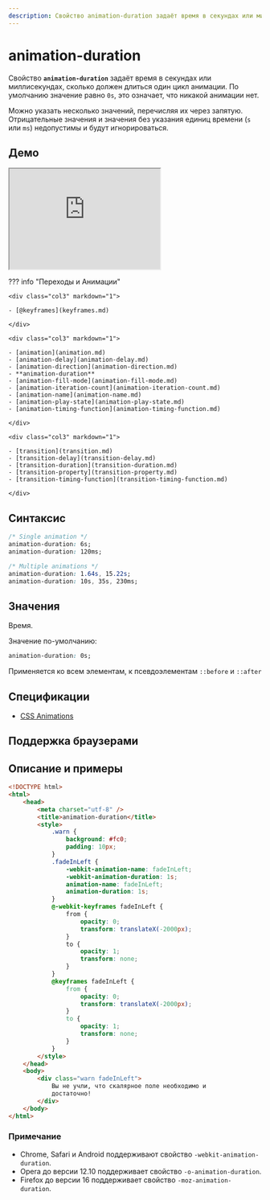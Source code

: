 ```yaml
---
description: Свойство animation-duration задаёт время в секундах или миллисекундах, сколько должен длиться один цикл анимации
---
```


# animation-duration

Свойство **`animation-duration`** задаёт время в секундах или миллисекундах, сколько должен длиться один цикл анимации. По умолчанию значение равно `0s`, это означает, что никакой анимации нет.

Можно указать несколько значений, перечисляя их через запятую. Отрицательные значения и значения без указания единиц времени (`s` или `ms`) недопустимы и будут игнорироваться.

## Демо

<iframe class="interactive is-default-height" height="200" src="https://interactive-examples.mdn.mozilla.net/pages/css/animation-duration.html" title="MDN Web Docs Interactive Example" loading="lazy" data-readystate="complete"></iframe>

??? info "Переходы и Анимации"

    <div class="col3" markdown="1">

    - [@keyframes](keyframes.md)

    </div>

    <div class="col3" markdown="1">

    - [animation](animation.md)
    - [animation-delay](animation-delay.md)
    - [animation-direction](animation-direction.md)
    - **animation-duration**
    - [animation-fill-mode](animation-fill-mode.md)
    - [animation-iteration-count](animation-iteration-count.md)
    - [animation-name](animation-name.md)
    - [animation-play-state](animation-play-state.md)
    - [animation-timing-function](animation-timing-function.md)

    </div>

    <div class="col3" markdown="1">

    - [transition](transition.md)
    - [transition-delay](transition-delay.md)
    - [transition-duration](transition-duration.md)
    - [transition-property](transition-property.md)
    - [transition-timing-function](transition-timing-function.md)

    </div>

## Синтаксис

```css
/* Single animation */
animation-duration: 6s;
animation-duration: 120ms;

/* Multiple animations */
animation-duration: 1.64s, 15.22s;
animation-duration: 10s, 35s, 230ms;
```

## Значения

Время.

Значение по-умолчанию:

```css
animation-duration: 0s;
```

Применяется ко всем элементам, к псевдоэлементам `::before` и `::after`

## Спецификации

-   [CSS Animations](http://dev.w3.org/csswg/css-animations/#animation-duration)

## Поддержка браузерами

<p class="ciu_embed" data-feature="css-animation" data-periods="future_1,current,past_1,past_2"></p>

## Описание и примеры

```html
<!DOCTYPE html>
<html>
    <head>
        <meta charset="utf-8" />
        <title>animation-duration</title>
        <style>
            .warn {
                background: #fc0;
                padding: 10px;
            }
            .fadeInLeft {
                -webkit-animation-name: fadeInLeft;
                -webkit-animation-duration: 1s;
                animation-name: fadeInLeft;
                animation-duration: 1s;
            }
            @-webkit-keyframes fadeInLeft {
                from {
                    opacity: 0;
                    transform: translateX(-2000px);
                }
                to {
                    opacity: 1;
                    transform: none;
                }
            }
            @keyframes fadeInLeft {
                from {
                    opacity: 0;
                    transform: translateX(-2000px);
                }
                to {
                    opacity: 1;
                    transform: none;
                }
            }
        </style>
    </head>
    <body>
        <div class="warn fadeInLeft">
            Вы не учли, что скалярное поле необходимо и
            достаточно!
        </div>
    </body>
</html>
```

### Примечание

-   Chrome, Safari и Android поддерживают свойство `-webkit-animation-duration`.
-   Opera до версии 12.10 поддерживает свойство `-o-animation-duration`.
-   Firefox до версии 16 поддерживает свойство `-moz-animation-duration`.
